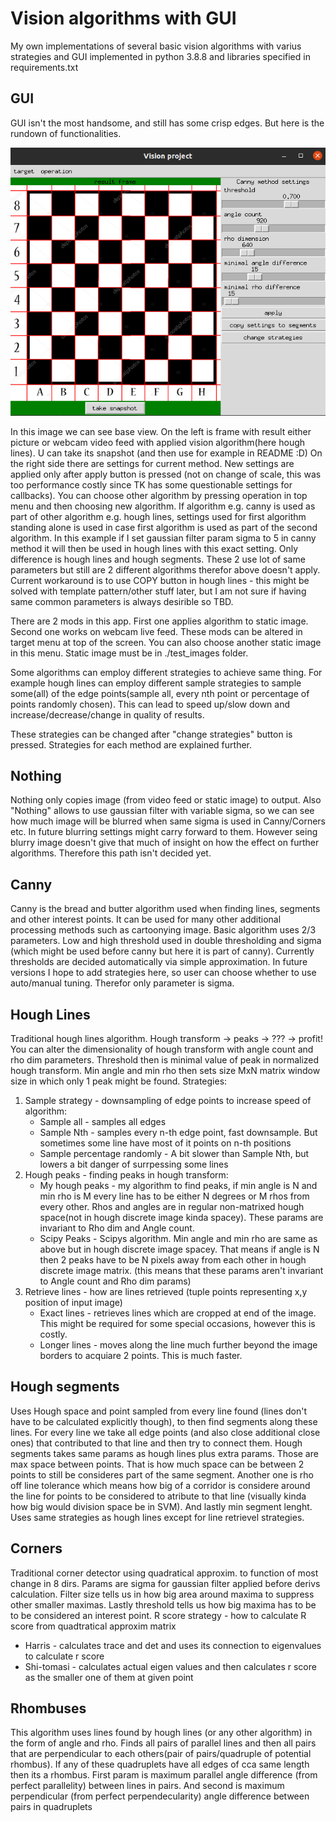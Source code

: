 # Vision algorithms with GUI
My own implementations of several basic vision algorithms with varius strategies and GUI implemented in python 3.8.8 and libraries specified in requirements.txt

## GUI
GUI isn't the most handsome, and still has some crisp edges. But here is the rundown of functionalities.

![Base app view](https://github.com/DanielKarasek/vision_project/blob/main/doc_images/base_view_screenshot.png)

In this image we can see base view. On the left is frame with result either picture or webcam video feed with applied vision algorithm(here hough lines).
U can take its snapshot (and then use for example in README :D) On the right side there are settings for current method.
New settings are applied only after apply button is pressed (not on change of scale, this was too performance costly since TK has some questionable settings for callbacks).
You can choose other algorithm by pressing operation in top menu and then choosing new algorithm.
If algorithm e.g. canny is used as part of other algorithm e.g. hough lines, settings used for first algorithm standing alone is used in case first algorithm is used as part of the second algorithm. In this example if I set gaussian filter param sigma to 5 in canny method it will then be used in hough lines with this exact setting. Only difference is hough lines and hough segments. These 2 use lot of same parameters but still are 2 different algorithms therefor above doesn't apply. Current workaround is to use COPY button in hough lines - this might be solved with template pattern/other stuff later, but I am not sure if having same common parameters is always desirible so TBD.

There are 2 mods in this app. First one applies algorithm to static image. Second one works on webcam live feed. These mods can be altered in target menu at top of the screen. You can also choose another static image in this menu. Static image must be in ./test_images folder.

Some algorithms can employ different strategies to achieve same thing. For example hough lines can employ different sample strategies to sample some(all) of the edge points(sample all, every nth point or percentage of points randomly chosen). This can lead to speed up/slow down and increase/decrease/change in quality of results.

These strategies can be changed after "change strategies" button is pressed. Strategies for each method are explained further.

 
## Nothing
Nothing only copies image (from video feed or static image) to output. Also "Nothing" allows to use gaussian filter with variable sigma, so we can see how much image will be blurred when same sigma is used in Canny/Corners etc. In future blurring settings might carry forward to them. However seing blurry image doesn't give that much of insight on how the effect on further algorithms. Therefore this path isn't decided yet.

## Canny
Canny is the bread and butter algorithm used when finding lines, segments and other interest points. It can be used for many other additional processing methods such as cartoonying image. Basic algorithm uses 2/3 parameters. Low and high threshold used in double thresholding and sigma (which might be used before canny but here it is part of canny). Currently thresholds are decided automatically via simple approximation. In future versions I hope to add strategies here, so user can choose whether to use auto/manual tuning. Therefor only parameter is sigma.

## Hough Lines
Traditional hough lines algorithm. Hough transform -> peaks -> ??? -> profit! You can alter the dimensionality of hough transform with angle count and rho dim parameters. Threshold then is minimal value of peak in normalized hough transform. Min angle and min rho then sets size MxN matrix window size in which only 1 peak might be found.
Strategies:
1. Sample strategy - downsampling of edge points to increase speed of algorithm:
    * Sample all - samples all edges
    * Sample Nth - samples every n-th edge point, fast downsample. But sometimes some line have most of it points on n-th positions
    * Sample percentage randomly - A bit slower than Sample Nth, but lowers a bit danger of surrpessing some lines
2. Hough peaks - finding peaks in hough transform:
    * My hough peaks - my algorithm to find peaks, if min angle is N and min rho is M every line has to be either N degrees or M rhos from every other. Rhos and angles are in regular non-matrixed hough space(not in hough discrete image kinda spacey). These params are invariant to Rho dim and Angle count.
    * Scipy Peaks - Scipys algorithm. Min angle and min rho are same as above but in hough discrete image spacey. That means if angle is N then 2 peaks have to be N pixels away from each other in hough discrete image matrix. (this means that these params aren't invariant to Angle count and Rho dim params)
3. Retrieve lines - how are lines retrieved (tuple points representing x,y position of input image)
    * Exact lines - retrieves lines which are cropped at end of the image. This might be required for some special occasions, however this is costly.
    * Longer lines - moves along the line much further beyond the image borders to acquiare 2 points. This is much faster.

## Hough segments
Uses Hough space and point sampled from every line found (lines don't have to be calculated explicitly though), to then find segments along these lines. For every line we take all edge points (and also close additional close ones) that contributed to that line and then try to connect them. Hough segments takes same params as hough lines plus extra params. Those are max space between points. That is how much space can be between 2 points to still be consideres part of the same segment. Another one is rho off line tolerance which means how big of a corridor is considere around the line for points to be considered to atribute to that line (visually kinda how big would division space be in SVM). And lastly min segment lenght. Uses same strategies as hough lines except for line retrievel strategies.

## Corners
Traditional corner detector using quadratical approxim. to function of most change in 8 dirs. Params are sigma for gaussian filter applied before derivs calculation. Filter size tells us in how big area around maxima to suppress other smaller maximas. Lastly threshold tells us how big maxima has to be to be considered an interest point.
R score strategy - how to calculate R score from quadtratical approxim matrix
* Harris - calculates trace and det and uses its connection to eigenvalues to calculate r score
* Shi-tomasi - calculates actual eigen values and then calculates r score as the smaller one of them at given point

## Rhombuses
This algorithm uses lines found by hough lines (or any other algorithm) in the form of angle and rho. Finds all pairs of parallel lines and then all pairs that are perpendicular to each others(pair of pairs/quadruple of potential rhombus). If any of these quadruplets have all edges of cca same length then its a rhombus. First param is maximum parallel angle difference (from perfect parallelity) between lines in pairs. And second is maximum perpendicular (from perfect perpendecularity) angle difference between pairs in quadruplets
